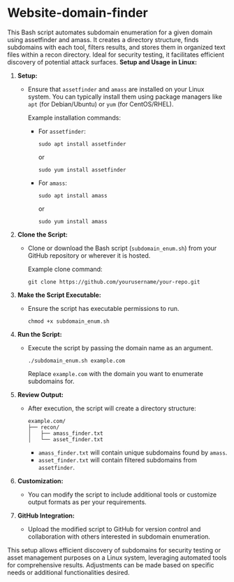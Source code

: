 # Website-domain-finder
This Bash script automates subdomain enumeration for a given domain using assetfinder and amass. It creates a directory structure, finds subdomains with each tool, filters results, and stores them in organized text files within a recon directory. Ideal for security testing, it facilitates efficient discovery of potential attack surfaces.
**Setup and Usage in Linux:**

1. **Setup:**
   - Ensure that `assetfinder` and `amass` are installed on your Linux system. You can typically install them using package managers like `apt` (for Debian/Ubuntu) or `yum` (for CentOS/RHEL).

     Example installation commands:
     - For `assetfinder`:
       ```
       sudo apt install assetfinder
       ```
       or
       ```
       sudo yum install assetfinder
       ```

     - For `amass`:
       ```
       sudo apt install amass
       ```
       or
       ```
       sudo yum install amass
       ```

2. **Clone the Script:**
   - Clone or download the Bash script (`subdomain_enum.sh`) from your GitHub repository or wherever it is hosted.

     Example clone command:
     ```
     git clone https://github.com/yourusername/your-repo.git
     ```

3. **Make the Script Executable:**
   - Ensure the script has executable permissions to run.

     ```
     chmod +x subdomain_enum.sh
     ```

4. **Run the Script:**
   - Execute the script by passing the domain name as an argument.

     ```
     ./subdomain_enum.sh example.com
     ```

     Replace `example.com` with the domain you want to enumerate subdomains for.

5. **Review Output:**
   - After execution, the script will create a directory structure:
     ```
     example.com/
     ├── recon/
     │   ├── amass_finder.txt
     │   └── asset_finder.txt
     ```

     - `amass_finder.txt` will contain unique subdomains found by `amass`.
     - `asset_finder.txt` will contain filtered subdomains from `assetfinder`.

6. **Customization:**
   - You can modify the script to include additional tools or customize output formats as per your requirements.

7. **GitHub Integration:**
   - Upload the modified script to GitHub for version control and collaboration with others interested in subdomain enumeration.

This setup allows efficient discovery of subdomains for security testing or asset management purposes on a Linux system, leveraging automated tools for comprehensive results. Adjustments can be made based on specific needs or additional functionalities desired.
